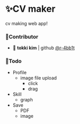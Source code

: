 # ✨CV maker
cv making web app!

### 👥Contributor
- 🐰 **tokki kim** | github [@r-4bb1t](https://github.com/r-4bb1t)

### 📝Todo
- Profile
  - image file upload
    - click
    - drag
- Skill
  - graph
- Save
  - PDF
  - image
